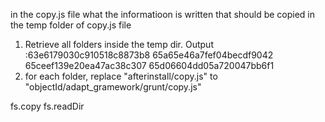 in the copy.js file what the informatioon is written that should be copied in the temp folder of copy.js file



1. Retrieve all folders inside the temp dir.
    Output :63e6179030c910518c8873b8 
        65a65e46a7fef04becdf9042 
        65ceef139e20ea47ac38c307 
        65d06604dd05a720047bb6f1
2. for each folder, replace "afterinstall/copy.js" to "objectId/adapt_gramework/grunt/copy.js"

fs.copy
fs.readDir

